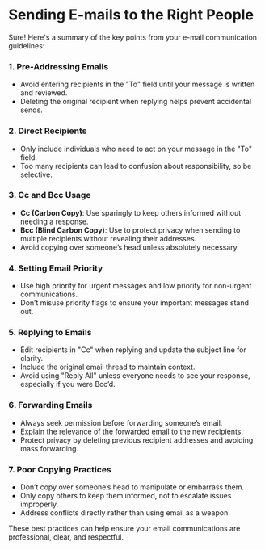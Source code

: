 # Sending E-mails to the Right People

Sure! Here's a summary of the key points from your e-mail communication guidelines:

### 1. **Pre-Addressing Emails**
   - Avoid entering recipients in the "To" field until your message is written and reviewed.
   - Deleting the original recipient when replying helps prevent accidental sends.

### 2. **Direct Recipients**
   - Only include individuals who need to act on your message in the "To" field.
   - Too many recipients can lead to confusion about responsibility, so be selective.

### 3. **Cc and Bcc Usage**
   - **Cc (Carbon Copy)**: Use sparingly to keep others informed without needing a response.
   - **Bcc (Blind Carbon Copy)**: Use to protect privacy when sending to multiple recipients without revealing their addresses.
   - Avoid copying over someone’s head unless absolutely necessary.

### 4. **Setting Email Priority**
   - Use high priority for urgent messages and low priority for non-urgent communications.
   - Don’t misuse priority flags to ensure your important messages stand out.

### 5. **Replying to Emails**
   - Edit recipients in "Cc" when replying and update the subject line for clarity.
   - Include the original email thread to maintain context.
   - Avoid using "Reply All" unless everyone needs to see your response, especially if you were Bcc’d.

### 6. **Forwarding Emails**
   - Always seek permission before forwarding someone’s email.
   - Explain the relevance of the forwarded email to the new recipients.
   - Protect privacy by deleting previous recipient addresses and avoiding mass forwarding.

### 7. **Poor Copying Practices**
   - Don’t copy over someone’s head to manipulate or embarrass them.
   - Only copy others to keep them informed, not to escalate issues improperly.
   - Address conflicts directly rather than using email as a weapon.

These best practices can help ensure your email communications are professional, clear, and respectful.

